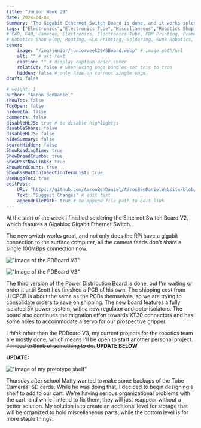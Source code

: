 ```yaml
---
title: "Junior Week 29"
date: 2024-04-04
Summary: "The Gigabit Ethernet Switch Board is done, and it works splendidly!"
tags: ["Electronics","Electronics Tube","Miscellaneous","Robotics Shop Blog","Sunk Robotics","Soldering"]
# CAD, CAM, Cameras, Electronics, Electronics Tube, FDM Printing, Frame, General CAD, Laser Cutting, Manufacturing, Milling, Miscellaneous, PCB Design,
# Robotics Shop Blog, Routing, SLA Printing, Soldering, Sunk Robotics, Water-Jet Cutting, Watts Water Plaque, General CAD, Machinist's Jack, Turning
cover:
    image: "/img/junior/juniorweek29/SBoard.webp" # image path/url
    alt: "" # alt text
    caption: "" # display caption under cover
    relative: false # when using page bundles set this to true
    hidden: false # only hide on current single page
draft: false

# weight: 1
author: "Aaron BenDaniel"
showToc: false
TocOpen: false
hidemeta: false
comments: false
disableHLJS: true # to disable highlightjs
disableShare: false
disableHLJS: false
hideSummary: false
searchHidden: false
ShowReadingTime: true
ShowBreadCrumbs: true
ShowPostNavLinks: true
ShowWordCount: true
ShowRssButtonInSectionTermList: true
UseHugoToc: true
editPost:
    URL: "https://github.com/AaronBenDaniel/AaronBenDanielWebsite/blob/main/content"
    Text: "Suggest Changes" # edit text
    appendFilePath: true # to append file path to Edit link
---
```


At the start of the week I finished soldering the Ethernet Switch Board V2, which features a Gigablox Gigabit Ethernet Switch.

The new switch works great, and not only does the RPi have a gigabit connection to the surface computer, all the camera feeds don't share a single 100MBps connection now.

!["Image of the PDBoard V3"](/img/junior/juniorweek29/PDTop.webp)

!["Image of the PDBoard V3"](/img/junior/juniorweek29/PDBottom.webp)

The third version of the Power Distribution Board is done, but I'm waiting or order it until Scott has finished a PCB of his own. The shipping cost from JLCPCB is about the same as the PCBs themselves, so we are trying to consolidate orders to save on shipping. The new board features a fully isolated 5V power system, with a new regulator and opto-isolators. The board also continues the migration effort towards XT30 connectors and has some holes to accommodate a servo for our prospective gripper.

I *think* other than the PDBoard V3, my current projects for the robotics team are mostly done, which means I'll be open to start another personal project. ~~I'll need to think of something to do.~~ **UPDATE BELOW**

**UPDATE:**

!["Image of my prototype shelf"](/img/junior/juniorweek29/shelf.webp)

Thursday after school Matty wanted to make some backups of the Tube Cameras' SD cards. While he was doing that, I decided to begin designing a shelf to add to our cart. We're having serious organizational problems with the cart, and while I intend to fix them, they will just reappear without a better solution. My solution is to create an additional level for storage that will be organized to hold miscellaneous parts, while the bottom level is for more staple things.
